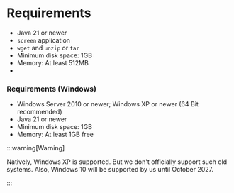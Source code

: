 # Requirements

- Java 21 or newer
- ``screen`` application
- ``wget`` and ``unzip`` or ``tar``
- Minimum disk space: 1GB
- Memory: At least 512MB
- 
### Requirements (Windows)

- Windows Server 2010 or newer; Windows XP or newer (64 Bit recommended)
- Java 21 or newer
- Minimum disk space: 1GB
- Memory: At least 1GB free

:::warning[Warning]

Natively, Windows XP is supported. But we don't officially support such old systems. Also, Windows 10 will be supported by us until October 2027.

:::